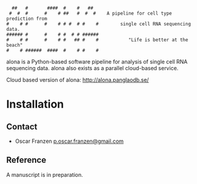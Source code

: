 ```
  ##   #       ####  #    #   ##   
 #  #  #      #    # ##   #  #  #    A pipeline for cell type prediction from
#    # #      #    # # #  # #    #        single cell RNA sequencing data.
###### #      #    # #  # # ###### 
#    # #      #    # #   ## #    #           "Life is better at the beach"
#    # ######  ####  #    # #    #          
```

alona is a Python-based software pipeline for analysis of single cell RNA sequencing data. alona also exists as a parallel cloud-based service.

Cloud based version of alona: http://alona.panglaodb.se/

# Installation

## Contact
* Oscar Franzen <p.oscar.franzen@gmail.com>

## Reference
A manuscript is in preparation.
